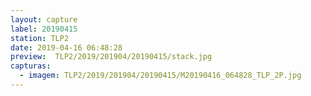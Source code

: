 ```yaml
---
layout: capture
label: 20190415
station: TLP2
date: 2019-04-16 06:48:28
preview:  TLP2/2019/201904/20190415/stack.jpg
capturas:
  - imagem: TLP2/2019/201904/20190415/M20190416_064828_TLP_2P.jpg
---
```

